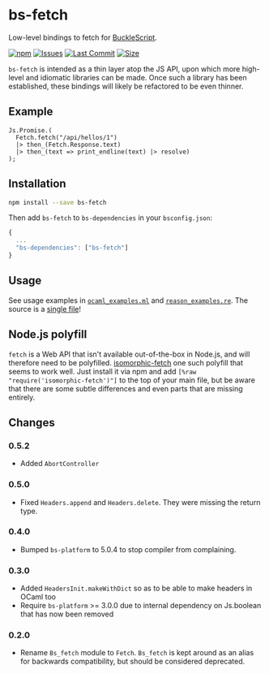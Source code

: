 # bs-fetch

Low-level bindings to fetch for [BuckleScript](https://github.com/bucklescript/bucklescript).

[![npm](https://img.shields.io/npm/v/bs-fetch.svg)](https://npmjs.org/bs-fetch)
[![Issues](https://img.shields.io/github/issues/reasonml-community/bs-fetch.svg)](https://github.com/reasonml-community/bs-fetch/issues)
[![Last Commit](https://img.shields.io/github/last-commit/reasonml-community/bs-fetch.svg)]()
[![Size](https://img.shields.io/github/size/reasonml-community/bs-fetch/lib/js/src/Fetch.js.svg)]()

`bs-fetch` is intended as a thin layer atop the JS API, upon which more high-level and idiomatic libraries can be made. Once such a library has been established, these bindings will likely be refactored to be even thinner.

## Example

```reason
Js.Promise.(
  Fetch.fetch("/api/hellos/1")
  |> then_(Fetch.Response.text)
  |> then_(text => print_endline(text) |> resolve)
);
```

## Installation

```sh
npm install --save bs-fetch
```

Then add `bs-fetch` to `bs-dependencies` in your `bsconfig.json`:
```js
{
  ...
  "bs-dependencies": ["bs-fetch"]
}
```

## Usage
See usage examples in [`ocaml_examples.ml`](https://github.com/reasonml-community/bs-fetch/blob/master/examples/ocaml_examples.ml) and [`reason_examples.re`](https://github.com/reasonml-community/bs-fetch/blob/master/examples/reason_examples.re). The source is a [single file](https://github.com/reasonml-community/bs-fetch/blob/master/src/Fetch.ml)!

## Node.js polyfill

`fetch` is a Web API that isn't available out-of-the-box in Node.js, and will therefore need to be polyfilled. [isomorphic-fetch](https://github.com/matthew-andrews/isomorphic-fetch) one such polyfill that seems to work well. Just install it via npm and add `[%raw "require('isomorphic-fetch')"]` to the top of your main file, but be aware that there are some subtle differences and even parts that are missing entirely. 

## Changes

### 0.5.2
* Added `AbortController`

### 0.5.0
* Fixed `Headers.append` and `Headers.delete`. They were missing the return type.

### 0.4.0
* Bumped `bs-platform` to 5.0.4 to stop compiler from complaining.

### 0.3.0
* Added `HeadersInit.makeWithDict` so as to be able to make headers in OCaml too
* Require `bs-platform` >= 3.0.0 due to internal dependency on Js.boolean that has now been removed

### 0.2.0
* Rename `Bs_fetch` module to `Fetch`. `Bs_fetch` is kept around as an alias for backwards compatibility, but should be considered deprecated.
